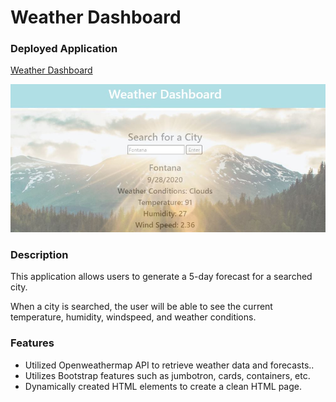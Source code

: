 # Weather Dashboard

### Deployed Application 

[Weather Dashboard](https://areye022.github.io/weather-dashboard/)

![Screenshot of Weather Dashboard](weather.JPG)

### Description 
This application allows users to generate a 5-day forecast for a searched city.

When a city is searched, the user will be able to see the current temperature, humidity, windspeed, and weather conditions. 

### Features
* Utilized Openweathermap API to retrieve weather data and forecasts.. 
* Utilizes Bootstrap features such as jumbotron, cards, containers, etc.   
* Dynamically created HTML elements to create a clean HTML page. 
